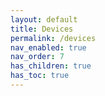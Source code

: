 ```yaml
---
layout: default
title: Devices
permalink: /devices
nav_enabled: true
nav_order: 7
has_children: true
has_toc: true
---
```

